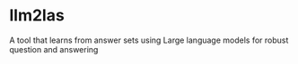# llm2las
A tool that learns from answer sets using Large language models for robust question and answering
